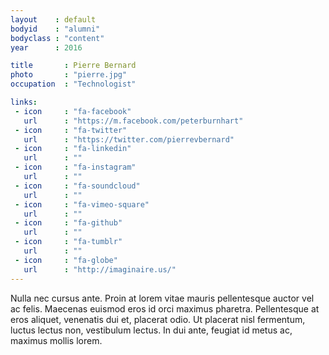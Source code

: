 ```yaml
---
layout    : default
bodyid    : "alumni"
bodyclass : "content"
year      : 2016

title       : Pierre Bernard
photo       : "pierre.jpg"
occupation  : "Technologist"

links:
 - icon     : "fa-facebook"
   url      : "https://m.facebook.com/peterburnhart"
 - icon     : "fa-twitter"
   url      : "https://twitter.com/pierrevbernard"
 - icon     : "fa-linkedin"
   url      : ""
 - icon     : "fa-instagram"
   url      : ""
 - icon     : "fa-soundcloud"
   url      : ""
 - icon     : "fa-vimeo-square"
   url      : ""
 - icon     : "fa-github"
   url      : ""
 - icon     : "fa-tumblr"
   url      : ""
 - icon     : "fa-globe"
   url      : "http://imaginaire.us/"
---
```


Nulla nec cursus ante. Proin at lorem vitae mauris pellentesque auctor vel ac felis. Maecenas euismod eros id orci maximus pharetra. Pellentesque at eros aliquet, venenatis dui et, placerat odio. Ut placerat nisl fermentum, luctus lectus non, vestibulum lectus. In dui ante, feugiat id metus ac, maximus mollis lorem.